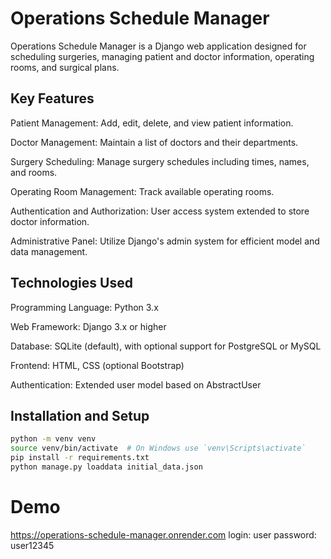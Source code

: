 # Operations Schedule Manager
Operations Schedule Manager is a Django web application designed for scheduling surgeries, managing patient and doctor information, operating rooms, and surgical plans.

## Key Features
Patient Management: Add, edit, delete, and view patient information.

Doctor Management: Maintain a list of doctors and their departments.

Surgery Scheduling: Manage surgery schedules including times, names, and rooms.

Operating Room Management: Track available operating rooms.

Authentication and Authorization: User access system extended to store doctor information.

Administrative Panel: Utilize Django's admin system for efficient model and data management.

## Technologies Used
Programming Language: Python 3.x

Web Framework: Django 3.x or higher

Database: SQLite (default), with optional support for PostgreSQL or MySQL

Frontend: HTML, CSS (optional Bootstrap)

Authentication: Extended user model based on AbstractUser

## Installation and Setup
```bash
python -m venv venv
source venv/bin/activate  # On Windows use `venv\Scripts\activate`
pip install -r requirements.txt
python manage.py loaddata initial_data.json
```
# Demo
https://operations-schedule-manager.onrender.com
login: user
password: user12345

